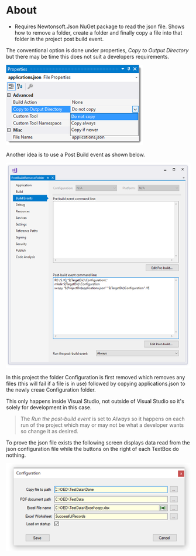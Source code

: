 ﻿# About

-  Requires Newtonsoft.Json NuGet package to read the json file.
Shows how to remove a folder, create a folder and finally copy a file into that folder in the project post build event.


The conventional option is done under properties, *Copy to Output Directory* but there may be time this does not suit a developers requirements.

![properties](../assets/postBuild.png)

Another idea is to use a Post Build event as shown below.

![screen](../assets/postBuild2.png)

In this project the folder Configuration is first removed which removes any files (this will fail if a file is in use) followed by copying applications.json to the newly creae Configuration folder.

This only happens inside Visual Studio, not outside of Visual Studio so it's solely for development in this case.

> The *Run the post-build event* is set to *Always* so it happens on each run of the project which may or may not be what a developer wants so change it as desired.

To prove the json file exists the following screen displays data read from the json configuration file while the buttons on the right of each TextBox do nothing.

![screen](../assets/postBuild3.png)

